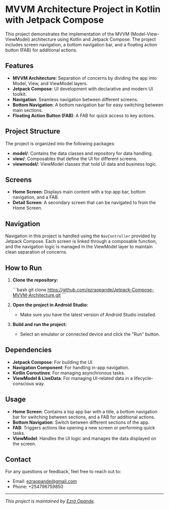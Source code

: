 
# MVVM Architecture Project in Kotlin with Jetpack Compose

This project demonstrates the implementation of the MVVM (Model-View-ViewModel) architecture using Kotlin and Jetpack Compose. The project includes screen navigation, a bottom navigation bar, and a floating action button (FAB) for additional actions.

## Features

- **MVVM Architecture**: Separation of concerns by dividing the app into Model, View, and ViewModel layers.
- **Jetpack Compose**: UI development with declarative and modern UI toolkit.
- **Navigation**: Seamless navigation between different screens.
- **Bottom Navigation**: A bottom navigation bar for easy switching between main sections.
- **Floating Action Button (FAB)**: A FAB for quick access to key actions.

## Project Structure

The project is organized into the following packages:

- **model/**: Contains the data classes and repository for data handling.
- **view/**: Composables that define the UI for different screens.
- **viewmodel/**: ViewModel classes that hold UI data and business logic.

## Screens

- **Home Screen**: Displays main content with a top app bar, bottom navigation, and a FAB.
- **Detail Screen**: A secondary screen that can be navigated to from the Home Screen.
  
## Navigation

Navigation in this project is handled using the `NavController` provided by Jetpack Compose. Each screen is linked through a composable function, and the navigation logic is managed in the ViewModel layer to maintain clean separation of concerns.

## How to Run

1. **Clone the repository:**

    \`\`\`bash
    git clone https://github.com/ezraopande/Jetpack-Compose-MVVM-Architecture.git
    \`\`\`

2. **Open the project in Android Studio:**

    - Make sure you have the latest version of Android Studio installed.

3. **Build and run the project:**

    - Select an emulator or connected device and click the "Run" button.

## Dependencies

- **Jetpack Compose**: For building the UI.
- **Navigation Component**: For handling in-app navigation.
- **Kotlin Coroutines**: For managing asynchronous tasks.
- **ViewModel & LiveData**: For managing UI-related data in a lifecycle-conscious way.

## Usage

- **Home Screen**: Contains a top app bar with a title, a bottom navigation bar for switching between sections, and a FAB for additional actions.
- **Bottom Navigation**: Switch between different sections of the app.
- **FAB**: Triggers actions like opening a new screen or performing quick tasks.
- **ViewModel**: Handles the UI logic and manages the data displayed on the screen.




## Contact

For any questions or feedback, feel free to reach out to:

- Email: ezraopande@gmail.com
- Phone: +254796759850

---

*This project is maintained by [Ezra Opande](https://github.com/ezraopande).*
